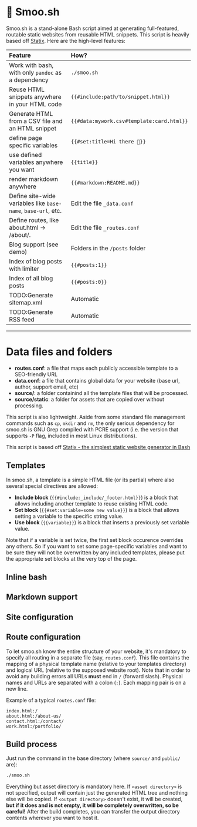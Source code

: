 # 🔨 Smoo.sh

Smoo.sh is a stand-alone Bash script aimed at generating full-featured, routable static websites from reusable HTML snippets.
This script is heavily based off [Statix](https://gist.github.com/plugnburn/c2f7cc3807e8934b179e). Here are the high-level features:

| Feature                                                       | How?                                      |
| :------------------------------------------------------------ | :---------------------------------------- |
| Work with bash, with only `pandoc` as a dependency            | `./smoo.sh`                               |
| Reuse HTML snippets anywhere in your HTML code                | `{{#include:path/to/snippet.html}}`       |
| Generate HTML from a CSV file and an HTML snippet             | `{{#data:mywork.csv#template:card.html}}` |
| define page specific variables                                | `{{#set:title=Hi there 👋}}`              |
| use defined variables anywhere you want                       | `{{title}}`                               |
| render markdown anywhere                                      | `{{#markdown:README.md}}`                 |
| Define site-wide variables like `base-name`, `base-url`, etc. | Edit the file `_data.conf`                |
| Define routes, like about.html -> /about/.                    | Edit the file `_routes.conf`              |
| Blog support (see demo)                                       | Folders in the `/posts` folder            |
| Index of blog posts with limiter                              | `{{#posts:1}}`                            |
| Index of all blog posts                                       | `{{#posts:0}}`                            |
| TODO:Generate sitemap.xml                                     | Automatic                                 |
| TODO:Generate RSS feed                                        | Automatic                                 |

---

# Data files and folders

- __routes.conf__: a file that maps each publicly accessible template to a SEO-friendly URL
- __data.conf__: a file that contains global data for your website (base url, author, support email, etc)
- __source/__: a folder containind all the template files that will be processed.
- __source/static__: a folder for assets that are copied over without processing.
<!-- - __output/__: a directory with optional files copied to the output website directory with no processing. -->

This script is also lightweight. Aside from some standard file management commands such as `cp`, `mkdir` and `rm`, the only serious dependency for smoo.sh is GNU Grep compiled with PCRE support (i.e. the version that supports `-P` flag, included in most Linux distributions).

This script is based off [Statix - the simplest static website generator in Bash](https://gist.github.com/plugnburn/c2f7cc3807e8934b179e)

## Templates

In smoo.sh, a template is a simple HTML file (or its partial) where also several special directives are allowed:

- __Include block__ (`{{#include:_include/_footer.html}}`) is a block that allows including another template to reuse existing HTML code.
- __Set block__ (`{{#set:variable=some new value}}`) is a block that allows setting a variable to the specific string value.
- __Use block__ (`{{variable}}`) is a block that inserts a previously set variable value.

Note that if a variable is set twice, the first set block occurence overrides any others. So if you want to set some page-specific variables and want to be sure they will not be overwritten by any included templates, please put the appropriate set blocks at the very top of the page.

## Inline bash

## Markdown support

## Site configuration

## Route configuration

To let smoo.sh know the entire structure of your website, it's mandatory to specify all routing in a separate file (say, `routes.conf`). This file contains the mapping of a physical template name (relative to your templates directory) and logical URL (relative to the supposed website root). Note that in order to avoid any building errors all URLs **must** end in `/` (forward slash). Physical names and URLs are separated with a colon (`:`). Each mapping pair is on a new line.

Example of a typical `routes.conf` file:

```
index.html:/
about.html:/about-us/
contact.html:/contact/
work.html:/portfolio/
```

## Build process

Just run the command in the base directory (where `source/` and `public/` are):

```bash
./smoo.sh
```

Everything but asset directory is mandatory here. If `<asset directory>` is not specified, output will contain just the generated HTML tree and nothing else will be copied. If `<output directory>` doesn't exist, it will be created, **but if it does and is not empty, it will be completely overwritten, so be careful!** After the build completes, you can transfer the output directory contents wherever you want to host it.
